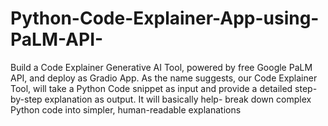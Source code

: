 # Python-Code-Explainer-App-using-PaLM-API-
Build a Code Explainer Generative AI Tool, powered by free Google PaLM API, and deploy as Gradio App. As the name suggests, our Code Explainer Tool, will take a Python Code snippet as input and provide a detailed step-by-step explanation as output. It will basically help- break down complex Python code into simpler, human-readable explanations

